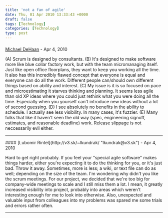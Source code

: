 ```yaml
---
title: 'not a fan of agile'
date: Thu, 01 Apr 2010 13:33:43 +0000
draft: false
tags: [Technology]
categories: [Technology]
type: post
---
```



#### 
[Michael DeHaan](http://michaeldehaan.net/ "michael.dehaan@gmail.com") - <time datetime="2010-04-01 12:31:24">Apr 4, 2010</time>

(A) Scrum is designed by consultants. (B) It's designed to make software more like blue collar factory work, but with the team micromanaging itself. Just like open office floorplans, they want to keep you working all the time. It also has this incredibly flawed concept that everyone is equal and everyone can do all the work. Different people can/should own different things based on ability and interest. (C) My issue is it is so focused on pace and microestimating it starves thinking and planning. It seems less agile than old XP ideas where you could just rethink what you were doing all the time. Especially when you yourself can't introduce new ideas without a lot of second guessing. (D) I see absolutely no benefits in the ability to schedule. I actually see less visibility. In many cases, it's fuzzier. (E) Many folks that like it haven't seen the old way (spec, engineering signoff, estimates, and reasonable deadline) work. Release slippage is not neccessarily evil either.
<hr />
#### 
[Lubomir Rintel](http://v3.sk/~lkundrak/ "lkundrak@v3.sk") - <time datetime="2010-04-01 11:42:57">Apr 4, 2010</time>

Hard to get right probably. If you feel your "special agile software" makes things harder, either you're expecting it to do the thinking for you, or it's just bad. Throw it away. Sometimes, more is less; a wiki, or text file can do as well; depending on the size of the team. I'm wondering why didn't you like the scrum meetings. For our project, we decided that we're too big for company-wide meetings to scale and I still miss them a lot. I mean, it greatly increased visibility into project, probably into areas which weren't interesting enough for me to look into otherwise. Also, unexpected and valuable input from colleagues into my problems was spared me some trials and errors rather often.
<hr />
